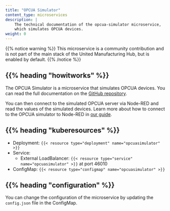 ```yaml
---
title: "OPCUA Simulator"
content_type: microservices
description: |
    The technical documentation of the opcua-simulator microservice,
    which simulates OPCUA devices.
weight: 0
---
```


<!-- overview -->

{{% notice warning %}}
This microservice is a community contribution and is not part of the main stack of the United Manufacturing Hub, but is enabled by default.
{{% /notice %}}

## {{% heading "howitworks" %}}

The OPCUA Simulator is a microservice that simulates OPCUA devices. You can read
the full documentation on the
[GitHub repository](https://github.com/amine-amaach/simulators/tree/main/ioTSensorsOPCUA).

You can then connect to the simulated OPCUA server via Node-RED and read the
values of the simulated devices. Learn more about how to connect to the OPCUA
simulator to Node-RED in [our guide](https://learn.umh.app/course/creating-a-node-red-flow-with-simulated-opc-ua-data/).

<!-- body -->

## {{% heading "kuberesources" %}}

- Deployment: `{{< resource type="deployment" name="opcuasimulator" >}}`
- Service:
  - External LoadBalancer: `{{< resource type="service" name="opcuasimulator" >}}` at
    port 46010
- ConfigMap: `{{< resource type="configmap" name="opcuasimulator" >}}`

## {{% heading "configuration" %}}

You can change the configuration of the microservice by updating the `config.json`
file in the ConfigMap.
